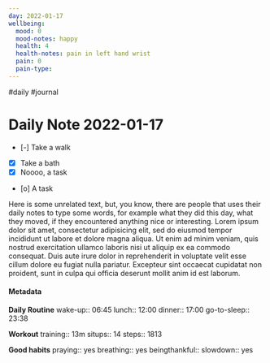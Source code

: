 ```yaml
---
day: 2022-01-17
wellbeing:
  mood: 0
  mood-notes: happy
  health: 4
  health-notes: pain in left hand wrist
  pain: 0
  pain-type: 
---
```

#daily #journal
# Daily Note 2022-01-17

- [-] Take a walk
- [x] Take a bath
- [x] Noooo, a task
- [o] A task

Here is some unrelated text, but, you know, there are people that uses their daily notes to type some words, for example what they did this day, what they moved, if they encountered anything nice or interesting. Lorem ipsum dolor sit amet, consectetur adipisicing elit, sed do eiusmod tempor incididunt ut labore et dolore magna aliqua. Ut enim ad minim veniam, quis nostrud exercitation ullamco laboris nisi ut aliquip ex ea commodo consequat. Duis aute irure dolor in reprehenderit in voluptate velit esse cillum dolore eu fugiat nulla pariatur. Excepteur sint occaecat cupidatat non proident, sunt in culpa qui officia deserunt mollit anim id est laborum.

#### Metadata

**Daily Routine**
wake-up:: 06:45
lunch:: 12:00
dinner:: 17:00
go-to-sleep:: 23:38

**Workout**
training:: 13m
situps:: 14
steps:: 1813

**Good habits**
praying:: yes
breathing:: yes
beingthankful:: 
slowdown:: yes
